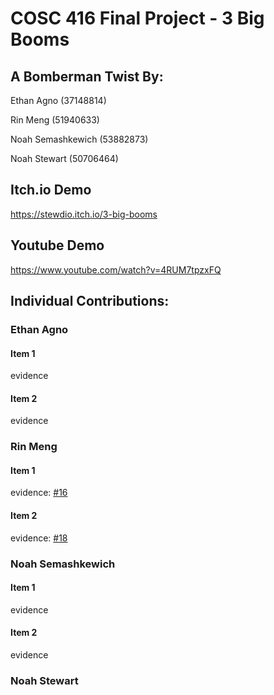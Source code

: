 # COSC 416 Final Project - 3 Big Booms 
## A Bomberman Twist By:

Ethan Agno (37148814)

Rin Meng (51940633)

Noah Semashkewich (53882873)

Noah Stewart (50706464)
## Itch.io Demo
https://stewdio.itch.io/3-big-booms
## Youtube Demo
https://www.youtube.com/watch?v=4RUM7tpzxFQ

## Individual Contributions: 

### Ethan Agno
#### Item 1
evidence
#### Item 2
evidence

### Rin Meng
#### Item 1
evidence: [#16](https://github.com/EAgno/COSC416-Project/pull/16)
#### Item 2
evidence: [#18](https://github.com/EAgno/COSC416-Project/pull/18)

### Noah Semashkewich
#### Item 1
evidence
#### Item 2
evidence

### Noah Stewart

